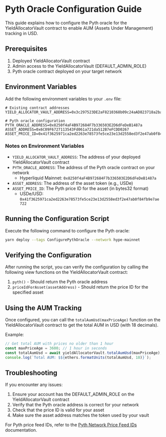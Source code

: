 # Pyth Oracle Configuration Guide

This guide explains how to configure the Pyth oracle for the YieldAllocatorVault contract to enable AUM (Assets Under Management) tracking in USD.

## Prerequisites

1. Deployed YieldAllocatorVault contract
2. Admin access to the YieldAllocatorVault (DEFAULT_ADMIN_ROLE)
3. Pyth oracle contract deployed on your target network

## Environment Variables

Add the following environment variables to your `.env` file:

```
# Existing contract addresses
YIELD_ALLOCATOR_VAULT_ADDRESS=0x3c297523DE2aF8210368b09c24aAD823718a2baA

# Pyth oracle configuration
PYTH_ORACLE_ADDRESS=0x8250f4aF4B972684F7b336503E2D6dFeDeB1487a
ASSET_ADDRESS=0x6C09F6727113543Fd061a721da512B7eFCDD0267
ASSET_PRICE_ID=0x41f3625971ca2ed2263e78573fe5ce23e13d2558ed3f2e47ab0f84fb9e7ae722
```

### Notes on Environment Variables

- `YIELD_ALLOCATOR_VAULT_ADDRESS`: The address of your deployed YieldAllocatorVault contract
- `PYTH_ORACLE_ADDRESS`: The address of the Pyth oracle contract on your network
  - Hyperliquid Mainnet: `0x8250f4aF4B972684F7b336503E2D6dFeDeB1487a`
- `ASSET_ADDRESS`: The address of the asset token (e.g., USDe)
- `ASSET_PRICE_ID`: The Pyth price ID for the asset (in bytes32 format)
  - USDe/USD: `0x41f3625971ca2ed2263e78573fe5ce23e13d2558ed3f2e47ab0f84fb9e7ae722`

## Running the Configuration Script

Execute the following command to configure the Pyth oracle:

```bash
yarn deploy --tags ConfigurePythOracle --network hype-mainnet
```

## Verifying the Configuration

After running the script, you can verify the configuration by calling the following view functions on the YieldAllocatorVault contract:

1. `pyth()` - Should return the Pyth oracle address
2. `priceIdForAsset(assetAddress)` - Should return the price ID for the specified asset

## Using the AUM Tracking

Once configured, you can call the `totalAumUsd(maxPriceAge)` function on the YieldAllocatorVault contract to get the total AUM in USD (with 18 decimals).

Example:
```typescript
// Get total AUM with prices no older than 1 hour
const maxPriceAge = 3600; // 1 hour in seconds
const totalAumUsd = await yieldAllocatorVault.totalAumUsd(maxPriceAge);
console.log(`Total AUM: $${ethers.formatUnits(totalAumUsd, 18)}`);
```

## Troubleshooting

If you encounter any issues:

1. Ensure your account has the DEFAULT_ADMIN_ROLE on the YieldAllocatorVault contract
2. Verify that the Pyth oracle address is correct for your network
3. Check that the price ID is valid for your asset
4. Make sure the asset address matches the token used by your vault

For Pyth price feed IDs, refer to the [Pyth Network Price Feed IDs](https://pyth.network/price-feeds/) documentation.
